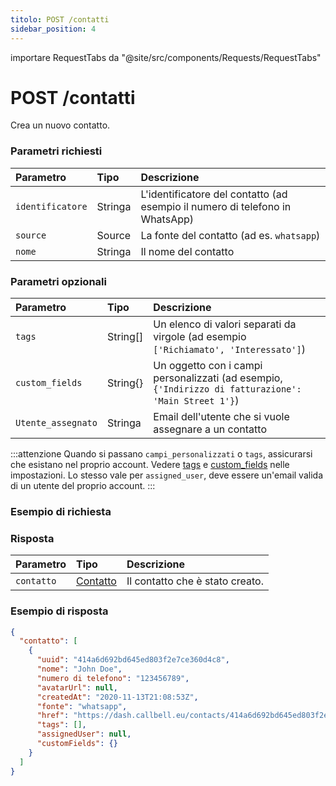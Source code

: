 ```yaml
---
titolo: POST /contatti
sidebar_position: 4
---
```


importare RequestTabs da "@site/src/components/Requests/RequestTabs"

# POST /contatti

Crea un nuovo contatto.

### Parametri richiesti

| Parametro | Tipo | Descrizione |
| :----------- | :----- | :------------------------------------------------------------ |
| `identificatore` | Stringa | L'identificatore del contatto (ad esempio il numero di telefono in WhatsApp) |
| `source` | Source | La fonte del contatto (ad es. `whatsapp`) |
| `nome` | Stringa | Il nome del contatto |

### Parametri opzionali

| Parametro | Tipo | Descrizione |
| :-------------- | :------- | :----------------------------------------------------------------------------- |
| `tags` | String[] | Un elenco di valori separati da virgole (ad esempio `['Richiamato', 'Interessato']`) |
| `custom_fields` | String{} | Un oggetto con i campi personalizzati (ad esempio, `{'Indirizzo di fatturazione': 'Main Street 1'}`) |
| `Utente_assegnato` | Stringa | Email dell'utente che si vuole assegnare a un contatto |

:::attenzione
Quando si passano `campi_personalizzati` o `tags`, assicurarsi che esistano nel proprio account. Vedere [tags](https://dash.callbell.eu/settings/tags) e [custom_fields](https://dash.callbell.eu/settings/custom_fields) nelle impostazioni.
Lo stesso vale per `assigned_user`, deve essere un'email valida di un utente del proprio account.
:::

### Esempio di richiesta

<RichiestaTabs endpoint='contacts_api' request="post_contacts" />

### Risposta

| Parametro | Tipo | Descrizione |
| :-------- | :--------------------------------------------- | :----------------------------- |
| `contatto` | [Contatto](/api/reference/object_types/contatto) | Il contatto che è stato creato. |

### Esempio di risposta

```json title=response.json
{
  "contatto": [
    {
      "uuid": "414a6d692bd645ed803f2e7ce360d4c8",
      "nome": "John Doe",
      "numero di telefono": "123456789",
      "avatarUrl": null,
      "createdAt": "2020-11-13T21:08:53Z",
      "fonte": "whatsapp",
      "href": "https://dash.callbell.eu/contacts/414a6d692bd645ed803f2e7ce360d4c8",
      "tags": [],
      "assignedUser": null,
      "customFields": {}
    }
  ]
}
```
